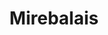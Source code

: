 ---
layout: project
category: project
images: ["mirebalais2.png", "mirebalais3.png", "mirebalais5.png", "mirebalais.png", "mirebalais4.png", "mirebalais6.png", "mirebalais7.png"]
work: "Continuous Design - User Research - User Testing - SASS framework - Style Guide - Development."
title: "Mirebalais"
desc: "Creation of the Electronic Medical Record system for a hospital in the city of Mirebalais, Haiti. The software provides functionalities including patient registration, diagnosis capture, vitals, paper records managment, etc."
website: "http://mirebalaisstyleguide.herokuapp.com/"
cover: "mirebalaiscover.jpg"
class: "second"
link: "mirebalais.html"
name: "mirebalais"
---